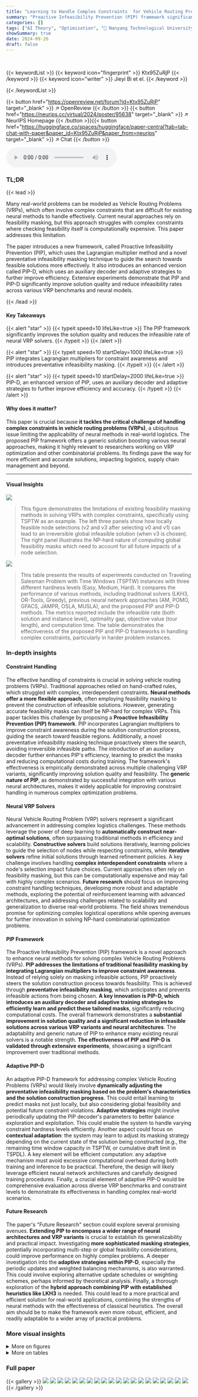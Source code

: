 ```yaml
---
title: "Learning to Handle Complex Constraints  for Vehicle Routing Problems"
summary: "Proactive Infeasibility Prevention (PIP) framework significantly improves neural methods for solving complex Vehicle Routing Problems by proactively preventing infeasible solutions and enhancing const..."
categories: []
tags: ["AI Theory", "Optimization", "🏢 Nanyang Technological University",]
showSummary: true
date: 2024-09-26
draft: false
---
```


<br>

{{< keywordList >}}
{{< keyword icon="fingerprint" >}} Ktx95ZuRjP {{< /keyword >}}
{{< keyword icon="writer" >}} Jieyi Bi et el. {{< /keyword >}}
 
{{< /keywordList >}}

{{< button href="https://openreview.net/forum?id=Ktx95ZuRjP" target="_blank" >}}
↗ OpenReview
{{< /button >}}
{{< button href="https://neurips.cc/virtual/2024/poster/95638" target="_blank" >}}
↗ NeurIPS Homepage
{{< /button >}}{{< button href="https://huggingface.co/spaces/huggingface/paper-central?tab=tab-chat-with-paper&paper_id=Ktx95ZuRjP&paper_from=neurips" target="_blank" >}}
↗ Chat
{{< /button >}}



<audio controls>
    <source src="https://ai-paper-reviewer.com/Ktx95ZuRjP/podcast.wav" type="audio/wav">
    Your browser does not support the audio element.
</audio>


### TL;DR


{{< lead >}}

Many real-world problems can be modeled as Vehicle Routing Problems (VRPs), which often involve complex constraints that are difficult for existing neural methods to handle effectively.  Current neural approaches rely on feasibility masking, but this approach struggles with complex constraints where checking feasibility itself is computationally expensive. This paper addresses this limitation.

The paper introduces a new framework, called Proactive Infeasibility Prevention (PIP), which uses the Lagrangian multiplier method and a novel preventative infeasibility masking technique to guide the search towards feasible solutions more effectively.  It also introduces an enhanced version called PIP-D, which uses an auxiliary decoder and adaptive strategies to further improve efficiency.  Extensive experiments demonstrate that PIP and PIP-D significantly improve solution quality and reduce infeasibility rates across various VRP benchmarks and neural models.

{{< /lead >}}


#### Key Takeaways

{{< alert "star" >}}
{{< typeit speed=10 lifeLike=true >}} The PIP framework significantly improves the solution quality and reduces the infeasible rate of neural VRP solvers. {{< /typeit >}}
{{< /alert >}}

{{< alert "star" >}}
{{< typeit speed=10 startDelay=1000 lifeLike=true >}} PIP integrates Lagrangian multipliers for constraint awareness and introduces preventative infeasibility masking. {{< /typeit >}}
{{< /alert >}}

{{< alert "star" >}}
{{< typeit speed=10 startDelay=2000 lifeLike=true >}} PIP-D, an enhanced version of PIP, uses an auxiliary decoder and adaptive strategies to further improve efficiency and accuracy. {{< /typeit >}}
{{< /alert >}}

#### Why does it matter?
This paper is crucial because **it tackles the critical challenge of handling complex constraints in vehicle routing problems (VRPs)**, a ubiquitous issue limiting the applicability of neural methods in real-world logistics.  The proposed PIP framework offers a generic solution boosting various neural approaches, making it highly relevant to researchers working on VRP optimization and other combinatorial problems. Its findings pave the way for more efficient and accurate solutions, impacting logistics, supply chain management and beyond.

------
#### Visual Insights



![](https://ai-paper-reviewer.com/Ktx95ZuRjP/figures_3_1.jpg)

> This figure demonstrates the limitations of existing feasibility masking methods in solving VRPs with complex constraints, specifically using TSPTW as an example.  The left three panels show how locally feasible node selections (v2 and v3 after selecting v0 and v1) can lead to an irreversible global infeasible solution (when v3 is chosen). The right panel illustrates the NP-hard nature of computing global feasibility masks which need to account for all future impacts of a node selection.





![](https://ai-paper-reviewer.com/Ktx95ZuRjP/tables_6_1.jpg)

> This table presents the results of experiments conducted on Traveling Salesman Problem with Time Windows (TSPTW) instances with three different hardness levels (Easy, Medium, Hard).  It compares the performance of various methods, including traditional solvers (LKH3, OR-Tools, Greedy), previous neural network approaches (AM, POMO, GFACS, JAMPR, OSLA, MUSLA), and the proposed PIP and PIP-D methods.  The metrics reported include the infeasible rate (both solution and instance level), optimality gap, objective value (tour length), and computation time. The table demonstrates the effectiveness of the proposed PIP and PIP-D frameworks in handling complex constraints, particularly in harder problem instances.





### In-depth insights


#### Constraint Handling
The effective handling of constraints is crucial in solving vehicle routing problems (VRPs).  Traditional approaches relied on hand-crafted rules, which struggled with complex, interdependent constraints.  **Neural methods offer a more flexible approach**, often employing feasibility masking to prevent the construction of infeasible solutions.  However, generating accurate feasibility masks can itself be NP-hard for complex VRPs.  This paper tackles this challenge by proposing a **Proactive Infeasibility Prevention (PIP) framework**.  PIP incorporates Lagrangian multipliers to improve constraint awareness during the solution construction process, guiding the search toward feasible regions. Additionally, a novel preventative infeasibility masking technique proactively steers the search, avoiding irreversible infeasible paths.  The introduction of an auxiliary decoder further enhances PIP's efficiency, learning to predict the masks and reducing computational costs during training. The framework's effectiveness is empirically demonstrated across multiple challenging VRP variants, significantly improving solution quality and feasibility. The **generic nature of PIP**, as demonstrated by successful integration with various neural architectures, makes it widely applicable for improving constraint handling in numerous complex optimization problems.

#### Neural VRP Solvers
Neural Vehicle Routing Problem (VRP) solvers represent a significant advancement in addressing complex logistics challenges.  These methods leverage the power of deep learning to **automatically construct near-optimal solutions**, often surpassing traditional methods in efficiency and scalability.  **Constructive solvers** build solutions iteratively, learning policies to guide the selection of nodes while respecting constraints, while **iterative solvers** refine initial solutions through learned refinement policies.  A key challenge involves handling **complex interdependent constraints** where a node's selection impact future choices.  Current approaches often rely on feasibility masking, but this can be computationally expensive and may fail with highly complex scenarios.  **Future research** should focus on improving constraint handling techniques, developing more robust and adaptable methods, exploring the potential of reinforcement learning with advanced architectures, and addressing challenges related to scalability and generalization to diverse real-world problems.  The field shows tremendous promise for optimizing complex logistical operations while opening avenues for further innovation in solving NP-hard combinatorial optimization problems.

#### PIP Framework
The Proactive Infeasibility Prevention (PIP) framework is a novel approach to enhance neural methods for solving complex Vehicle Routing Problems (VRPs).  **PIP addresses the limitations of traditional feasibility masking by integrating Lagrangian multipliers to improve constraint awareness**.  Instead of relying solely on masking infeasible actions, PIP proactively steers the solution construction process towards feasibility.  This is achieved through **preventative infeasibility masking**, which anticipates and prevents infeasible actions from being chosen.  **A key innovation is PIP-D, which introduces an auxiliary decoder and adaptive training strategies to efficiently learn and predict these tailored masks**, significantly reducing computational costs.  The overall framework demonstrates a **substantial improvement in solution quality and a significant reduction in infeasible solutions across various VRP variants and neural architectures**. The adaptability and generic nature of PIP to enhance many existing neural solvers is a notable strength.  **The effectiveness of PIP and PIP-D is validated through extensive experiments**, showcasing a significant improvement over traditional methods.

#### Adaptive PIP-D
An adaptive PIP-D framework for addressing complex Vehicle Routing Problems (VRPs) would likely involve **dynamically adjusting the preventative infeasibility masking based on the problem's characteristics and the solution construction progress**. This could entail learning to predict masks not just locally, but also considering global feasibility and potential future constraint violations.  **Adaptive strategies** might involve periodically updating the PIP decoder's parameters to better balance exploration and exploitation. This could enable the system to handle varying constraint hardness levels efficiently. Another aspect could focus on **contextual adaptation**: the system may learn to adjust its masking strategy depending on the current state of the solution being constructed (e.g., the remaining time window capacity in TSPTW, or cumulative draft limit in TSPDL). A key element will be efficient computation: any adaptive mechanism must avoid excessive computational overhead during both training and inference to be practical. Therefore, the design will likely leverage efficient neural network architectures and carefully designed training procedures.  Finally, a crucial element of adaptive PIP-D would be comprehensive evaluation across diverse VRP benchmarks and constraint levels to demonstrate its effectiveness in handling complex real-world scenarios.

#### Future Research
The paper's "Future Research" section could explore several promising avenues.  **Extending PIP to encompass a wider range of neural architectures and VRP variants** is crucial to establish its generalizability and practical impact.  Investigating **more sophisticated masking strategies**, potentially incorporating multi-step or global feasibility considerations, could improve performance on highly complex problems.  A deeper investigation into the **adaptive strategies within PIP-D**, especially the periodic updates and weighted balancing mechanisms, is also warranted. This could involve exploring alternative update schedules or weighting schemes, perhaps informed by theoretical analysis.  Finally, a thorough exploration of the **hybrid approach combining PIP with established heuristics like LKH3** is needed.  This could lead to a more practical and efficient solution for real-world applications, combining the strengths of neural methods with the effectiveness of classical heuristics.  The overall aim should be to make the framework even more robust, efficient, and readily adaptable to a wider array of practical problems.


### More visual insights

<details>
<summary>More on figures
</summary>


![](https://ai-paper-reviewer.com/Ktx95ZuRjP/figures_4_1.jpg)

> This figure illustrates the policy optimization trajectories for different constraint handling methods on VRPs with varying difficulty levels.  It compares feasibility masking, Lagrangian multipliers, and the proposed PIP method.  The orange circle represents the feasible policy space, while the dotted line shows the actual search space explored by the neural network's policies. The panels (a), (b), and (d) show easy problem instances, while (c) and (e) depict hard ones, highlighting how PIP effectively constrains the search space to near-feasible regions, especially in challenging scenarios.


![](https://ai-paper-reviewer.com/Ktx95ZuRjP/figures_5_1.jpg)

> This figure illustrates the proposed Proactive Infeasibility Prevention (PIP) and its enhanced version PIP-D. The left panel shows the preventative infeasibility estimator, which identifies potentially infeasible nodes during the solution construction process.  The right panel details the PIP and PIP-D frameworks. Both leverage an auxiliary decoder to predict the preventative infeasibility masks, reducing computational costs. However, PIP-D incorporates adaptive strategies to balance feasible and infeasible masking information and periodically update the model, leading to improved performance, particularly on larger and more constrained problems.  Both methods integrate the Lagrangian multiplier method for enhanced constraint awareness.


![](https://ai-paper-reviewer.com/Ktx95ZuRjP/figures_8_1.jpg)

> The bar chart compares the model performance with and without the JIN term added to the Lagrangian function, demonstrating the impact of JIN on improving solution feasibility, reducing infeasible rates, and optimizing the optimality gap.


![](https://ai-paper-reviewer.com/Ktx95ZuRjP/figures_17_1.jpg)

> This figure demonstrates the limitations of existing feasibility masking mechanisms in handling complex interdependent constraints in vehicle routing problems (VRPs), specifically using a Traveling Salesman Problem with Time Windows (TSPTW) example. The left panels show that considering only local feasibility when selecting a node can lead to irreversible infeasible solutions, as the choice of one node impacts the feasibility of subsequent nodes due to time window constraints. The right panel illustrates that obtaining precise infeasible masks considering all future impacts is an NP-hard problem.


![](https://ai-paper-reviewer.com/Ktx95ZuRjP/figures_19_1.jpg)

> This figure compares the policy optimization trajectories of different constraint handling methods for VRPs with varying difficulty levels.  Feasibility masking (a) confines the search to feasible regions but struggles with complex constraints. Lagrangian multipliers (b,c) improve constraint awareness but may still leave a large infeasible search space. The proposed PIP framework (d,e) combines the Lagrangian multiplier with preventative infeasibility masking, significantly reducing the infeasible search space and enhancing solution quality in both easy and hard instances.


![](https://ai-paper-reviewer.com/Ktx95ZuRjP/figures_21_1.jpg)

> This figure shows the instance-level infeasibility rate over time for three different methods: LKH3, POMO*+PIP-D, and a hybrid approach combining POMO*+PIP-D with LKH3.  The graph illustrates that the hybrid approach and POMO*+PIP-D significantly reduce the infeasibility rate compared to LKH3, particularly within the first few seconds of the inference process.  The inset graph provides a zoomed-in view of the initial few seconds, highlighting the dramatic improvement in the first part of the solution construction process. The dotted line is a visual aid to emphasize the contrast between the methods' performance.


![](https://ai-paper-reviewer.com/Ktx95ZuRjP/figures_21_2.jpg)

> This figure illustrates the limitations of existing feasibility masking mechanisms in handling complex interdependent constraints in Vehicle Routing Problems (VRPs), specifically focusing on the Traveling Salesman Problem with Time Windows (TSPTW).  The left panels depict how a locally feasible node selection can lead to an irreversible infeasible solution later in the process due to the interconnected nature of time window constraints. The right panel visually demonstrates that determining globally feasible masks accounting for all future impacts is an NP-hard problem.  This highlights the masking dilemma mentioned in the paper.


![](https://ai-paper-reviewer.com/Ktx95ZuRjP/figures_21_3.jpg)

> This figure illustrates the concept of preventative infeasibility masking using a TSPTW example. It demonstrates how considering only local feasibility can lead to irreversible infeasibility during the solution construction process.  The figure shows that choosing a node that appears locally feasible can render other nodes inaccessible due to time window constraints, preventing a complete feasible solution from being constructed. Preventative infeasibility masking helps identify such situations proactively, steering the search towards near-feasible regions, thus enhancing the effectiveness of constraint handling in neural solvers.


![](https://ai-paper-reviewer.com/Ktx95ZuRjP/figures_22_1.jpg)

> This figure demonstrates the limitations of existing feasibility masking mechanisms in handling complex constraints in vehicle routing problems (VRPs). The left three panels illustrate how local feasibility checks are insufficient to guarantee overall feasibility.  A seemingly feasible local choice can lead to an infeasible solution. The right panel shows that determining true infeasible masks is computationally intractable (NP-hard), because it requires considering all future possibilities, which makes the masking problem itself NP-hard.


</details>




<details>
<summary>More on tables
</summary>


![](https://ai-paper-reviewer.com/Ktx95ZuRjP/tables_7_1.jpg)
> This table presents the results of experiments conducted on Traveling Salesman Problem with Time Windows (TSPTW) instances with three different hardness levels (Easy, Medium, Hard).  The results are compared across several methods, including traditional solvers (LKH3, OR-Tools, greedy heuristics), prior neural approaches (AM, POMO, JAMPR, MUSLA), and the proposed methods (AM*+PIP, AM*+PIP-D, POMO*+PIP, POMO*+PIP-D).  Metrics reported include the percentage of infeasible solutions (Infeasible%, both at the solution and instance level), objective function values (Obj.), optimality gap (Gap) relative to the LKH3 solver, and computation time (Time).  The table shows how the proposed methods improve solution feasibility and quality compared to existing approaches, particularly for more challenging instances.

![](https://ai-paper-reviewer.com/Ktx95ZuRjP/tables_8_1.jpg)
> This table presents the results of experiments conducted on medium-level TSPTW instances with 500 nodes. It compares the performance of three methods: LKH3, GFACS*, and GFACS* + PIP-D.  The metrics shown are infeasible rate at the solution and instance levels, optimality gap compared to LKH3, and inference time.  This table highlights the effectiveness of the PIP-D framework in improving the feasibility and solution quality of the GFACS* method, especially on larger and more complex problem instances.

![](https://ai-paper-reviewer.com/Ktx95ZuRjP/tables_9_1.jpg)
> This table presents the results of experiments conducted on Traveling Salesman Problem with Time Windows (TSPTW) instances with varying hardness levels (Easy, Medium, Hard).  Multiple methods are compared, including traditional solvers (LKH3, OR-Tools, Greedy-L, Greedy-C),  prior neural approaches (JAMPR, OSLA, MUSLA, MUSLA adapt), and the proposed methods (AM*+PIP, AM*+PIP-D, POMO*+PIP, POMO*+PIP-D). The table shows the infeasible rate (at both solution and instance level), solution quality (objective value and optimality gap), and computation time for each method across different problem hardness levels. The results demonstrate that the proposed PIP and PIP-D methods significantly improve both solution feasibility and quality compared to baseline approaches.

![](https://ai-paper-reviewer.com/Ktx95ZuRjP/tables_9_2.jpg)
> This table presents the results of experiments conducted on TSPTW instances with three different levels of hardness: Easy, Medium, and Hard.  The table compares various methods, including traditional solvers (LKH3, OR-Tools, Greedy approaches) and neural network-based methods (AM, POMO, and their variants with the proposed PIP and PIP-D frameworks), across different problem scales (n=50, n=100).  The metrics reported are the infeasibility rate (both at the solution and instance levels), the solution quality (optimality gap and objective value), and the computation time.  The superscript † indicates a footnote.

![](https://ai-paper-reviewer.com/Ktx95ZuRjP/tables_16_1.jpg)
> This table presents the results of experiments conducted on TSPTW instances with three different hardness levels (Easy, Medium, Hard).  Multiple methods, including traditional solvers (LKH3, OR-Tools, Greedy), a previous neural approach (MUSLA), and the proposed PIP and PIP-D methods applied to several neural network architectures (AM, POMO), are compared. The table shows the infeasible rate (both solution-level and instance-level), solution objective value (relative gap to the optimal solution obtained by LKH3), and the computational time taken for each method on each instance type. The results demonstrate the effectiveness of PIP and PIP-D in significantly reducing infeasible solutions and improving solution quality, particularly on harder instances.

![](https://ai-paper-reviewer.com/Ktx95ZuRjP/tables_18_1.jpg)
> This table presents the results of experiments conducted on TSPTW instances with three different hardness levels (Easy, Medium, Hard).  Multiple methods are compared, including traditional solvers (LKH3, OR-Tools, Greedy), prior neural approaches (AM, POMO, JAMPR, MUSLA), and the proposed methods (AM*+PIP, AM*+PIP-D, POMO*+PIP, POMO*+PIP-D). For each method, the table shows the infeasible rate (percentage of infeasible solutions), average solution objective value (Obj.), average optimality gap (Gap) compared to LKH3, and average solution time. The † symbol indicates that the average results are reported for instances where feasible solutions were found.

![](https://ai-paper-reviewer.com/Ktx95ZuRjP/tables_20_1.jpg)
> This table presents the results of experiments conducted on TSPTW instances with three different hardness levels (Easy, Medium, Hard).  Multiple methods are compared, including traditional solvers (LKH3, ORTools), greedy heuristics, and neural network-based methods (AM, POMO, and their variants with PIP and PIP-D). The table shows the infeasible rate (percentage of infeasible solutions), the average objective value (obtained solution quality), optimality gap, and computation time for each method and hardness level. The asterisk (*) denotes that the model is trained with the Lagrangian multiplier. The † symbol indicates that the values shown are averages for instances where feasible solutions were found.

![](https://ai-paper-reviewer.com/Ktx95ZuRjP/tables_21_1.jpg)
> This table presents the results of experiments conducted on Traveling Salesman Problem with Time Windows (TSPTW) instances with varying levels of hardness (Easy, Medium, Hard).  The results compare the performance of various methods, including heuristic solvers (LKH3, OR-Tools, Greedy-L, Greedy-C), previous neural network-based methods (JAMPR, OSLA, MUSLA, MUSLA adapt), and the proposed methods (AM*+PIP, AM*+PIP-D, POMO*+PIP, POMO*+PIP-D) across different problem sizes (n=50, n=100).  Metrics include the percentage of infeasible solutions, the solution objective value (Obj.), the optimality gap compared to LKH3, and the computation time. The table highlights the effectiveness of the proposed PIP and PIP-D frameworks in improving solution quality and feasibility, especially in more challenging instances.

![](https://ai-paper-reviewer.com/Ktx95ZuRjP/tables_21_2.jpg)
> This table presents the results of experiments conducted on TSPTW instances with three different hardness levels (Easy, Medium, Hard).  Multiple methods are compared, including traditional solvers (LKH3, OR-Tools, Greedy), prior neural methods (JAMPR, OSLA, MUSLA, AM, POMO), and the proposed PIP and PIP-D methods. The metrics evaluated are infeasible rate (both solution-level and instance-level), solution quality (objective value and optimality gap), and computation time. This table is used to demonstrate the effectiveness of PIP and PIP-D in solving TSPTW problems under different constraint hardness.

![](https://ai-paper-reviewer.com/Ktx95ZuRjP/tables_22_1.jpg)
> This table shows the results of experiments conducted on the Hard TSPTW-100 dataset under different inference time budgets. The results include instance-level infeasibility rate (Inst. Infsb%), optimality gap (Gap), the number of sampled solutions (Ns), and inference time.  The table compares the performance of different variants of the POMO model (with and without PIP and PIP-D) under shorter (8 solutions) and longer (80 solutions) inference times. The results highlight the impact of inference time and the effectiveness of the proposed PIP and PIP-D frameworks in improving solution feasibility and optimality.

![](https://ai-paper-reviewer.com/Ktx95ZuRjP/tables_23_1.jpg)
> This table presents the results of experiments conducted on Traveling Salesman Problem with Time Windows (TSPTW) instances with three different hardness levels (easy, medium, hard).  It compares the performance of several methods, including traditional solvers (LKH3, OR-Tools), greedy approaches, and neural network-based methods (AM, POMO) with and without the proposed PIP and PIP-D frameworks. For each method and hardness level, the table shows the infeasible rate (percentage of solutions that violate constraints), the average solution objective value, the optimality gap (compared to LKH3), and the computation time. The results demonstrate the effectiveness of the PIP and PIP-D frameworks in improving the solution quality and feasibility rate, particularly in the more challenging instances.

![](https://ai-paper-reviewer.com/Ktx95ZuRjP/tables_23_2.jpg)
> This table presents the results of experiments conducted on Traveling Salesman Problem with Time Windows (TSPTW) instances with three different hardness levels (Easy, Medium, Hard).  Multiple methods are compared, including traditional solvers (LKH3, OR-Tools, Greedy), prior neural network approaches (AM, POMO), and the proposed methods (AM*+PIP, AM*+PIP-D, POMO*+PIP, POMO*+PIP-D). The table shows the infeasible rate (at both the solution and instance level), the optimality gap compared to the optimal solution found by LKH3, the objective function value (total tour length), and the computation time. The results illustrate the effectiveness of the proposed PIP framework in improving the feasibility and solution quality of neural network-based methods for solving TSPTW problems with complex constraints.

![](https://ai-paper-reviewer.com/Ktx95ZuRjP/tables_24_1.jpg)
> This table presents the results of experiments conducted on Traveling Salesman Problem with Time Windows (TSPTW) instances with varying difficulty levels (Easy, Medium, Hard).  It compares different methods, including traditional solvers (LKH3, OR-Tools), greedy heuristics, existing neural network methods (AM, POMO, others), and the proposed PIP and PIP-D methods. The metrics presented include the percentage of infeasible solutions, the objective function value (Obj.), the optimality gap (Gap), and the computation time (Time). The table helps to illustrate the performance of different approaches on TSPTW instances with various constraint hardness levels.

</details>




### Full paper

{{< gallery >}}
<img src="https://ai-paper-reviewer.com/Ktx95ZuRjP/1.png" class="grid-w50 md:grid-w33 xl:grid-w25" />
<img src="https://ai-paper-reviewer.com/Ktx95ZuRjP/2.png" class="grid-w50 md:grid-w33 xl:grid-w25" />
<img src="https://ai-paper-reviewer.com/Ktx95ZuRjP/3.png" class="grid-w50 md:grid-w33 xl:grid-w25" />
<img src="https://ai-paper-reviewer.com/Ktx95ZuRjP/4.png" class="grid-w50 md:grid-w33 xl:grid-w25" />
<img src="https://ai-paper-reviewer.com/Ktx95ZuRjP/5.png" class="grid-w50 md:grid-w33 xl:grid-w25" />
<img src="https://ai-paper-reviewer.com/Ktx95ZuRjP/6.png" class="grid-w50 md:grid-w33 xl:grid-w25" />
<img src="https://ai-paper-reviewer.com/Ktx95ZuRjP/7.png" class="grid-w50 md:grid-w33 xl:grid-w25" />
<img src="https://ai-paper-reviewer.com/Ktx95ZuRjP/8.png" class="grid-w50 md:grid-w33 xl:grid-w25" />
<img src="https://ai-paper-reviewer.com/Ktx95ZuRjP/9.png" class="grid-w50 md:grid-w33 xl:grid-w25" />
<img src="https://ai-paper-reviewer.com/Ktx95ZuRjP/10.png" class="grid-w50 md:grid-w33 xl:grid-w25" />
<img src="https://ai-paper-reviewer.com/Ktx95ZuRjP/11.png" class="grid-w50 md:grid-w33 xl:grid-w25" />
<img src="https://ai-paper-reviewer.com/Ktx95ZuRjP/12.png" class="grid-w50 md:grid-w33 xl:grid-w25" />
<img src="https://ai-paper-reviewer.com/Ktx95ZuRjP/13.png" class="grid-w50 md:grid-w33 xl:grid-w25" />
<img src="https://ai-paper-reviewer.com/Ktx95ZuRjP/14.png" class="grid-w50 md:grid-w33 xl:grid-w25" />
<img src="https://ai-paper-reviewer.com/Ktx95ZuRjP/15.png" class="grid-w50 md:grid-w33 xl:grid-w25" />
<img src="https://ai-paper-reviewer.com/Ktx95ZuRjP/16.png" class="grid-w50 md:grid-w33 xl:grid-w25" />
<img src="https://ai-paper-reviewer.com/Ktx95ZuRjP/17.png" class="grid-w50 md:grid-w33 xl:grid-w25" />
<img src="https://ai-paper-reviewer.com/Ktx95ZuRjP/18.png" class="grid-w50 md:grid-w33 xl:grid-w25" />
<img src="https://ai-paper-reviewer.com/Ktx95ZuRjP/19.png" class="grid-w50 md:grid-w33 xl:grid-w25" />
<img src="https://ai-paper-reviewer.com/Ktx95ZuRjP/20.png" class="grid-w50 md:grid-w33 xl:grid-w25" />
{{< /gallery >}}